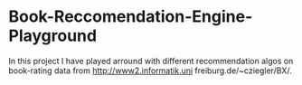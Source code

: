# Book-Reccomendation-Engine-Playground
In this project I have played arround with different recommendation algos on book-rating data from http://www2.informatik.uni freiburg.de/~cziegler/BX/. 
